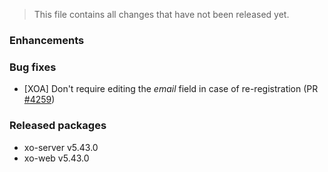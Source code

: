 > This file contains all changes that have not been released yet.

### Enhancements

### Bug fixes

- [XOA] Don't require editing the _email_ field in case of re-registration (PR [#4259](https://github.com/vatesfr/xen-orchestra/pull/4259))

### Released packages

- xo-server v5.43.0
- xo-web v5.43.0
